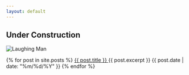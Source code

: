 ```yaml
---
layout: default
---
```


## Under Construction

![Laughing Man](https://i.imgur.com/sdLBre4.png)


{% for post in site.posts %}
  <a href="{{ post.url }}">
	{{ post.title }}
  </a>
  {{ post.excerpt }}
  {{ post.date | date: "%m/%d/%Y" }}
{% endfor %}
